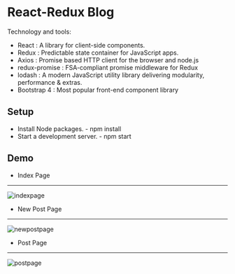 # React-Redux Blog

Technology and tools:

 * React : A library for client-side components.
 * Redux : Predictable state container for JavaScript apps.
 * Axios : Promise based HTTP client for the browser and node.js
 * redux-promise : FSA-compliant promise middleware for Redux
 * lodash : A modern JavaScript utility library delivering modularity, performance & extras.
 * Bootstrap 4 :	Most popular front-end component library
 
 ## Setup
 
 * Install Node packages. - npm install
 * Start a development server. - npm start
 
 ## Demo

 * Index Page
 ----
![indexpage](https://user-images.githubusercontent.com/20617062/30662318-ab9e52c2-9e14-11e7-83ab-d1fcf85c19f2.PNG)

 * New Post Page
 ----
![newpostpage](https://user-images.githubusercontent.com/20617062/30662316-ab45a988-9e14-11e7-85ac-ee1aaaf025b8.PNG)
 
 * Post Page
 ----
![postpage](https://user-images.githubusercontent.com/20617062/30662317-ab45e5ec-9e14-11e7-8e62-4b04ed59fa7d.PNG)
